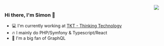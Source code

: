 <img align="right" src="https://github-readme-stats.vercel.app/api?username=sturquier&show_icons=true&count_private=true">

### Hi there, I'm Simon :wave:

- :computer: I'm currently working at <a href="https://tkt.paris/">TKT - Thinking Technology</a>
- :fire: I mainly do PHP/Symfony & Typescript/React
- :rocket: I'm a big fan of GraphQL
